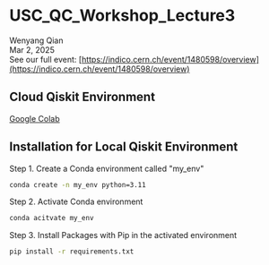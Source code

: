 # USC_QC_Workshop_Lecture3

Wenyang Qian   
Mar 2, 2025   
See our full event: [https://indico.cern.ch/event/1480598/overview](https://indico.cern.ch/event/1480598/overview)

## Cloud Qiskit Environment
[Google Colab](https://colab.research.google.com/drive/1fu7SgtxaIrjAZ4hY6PF0euoPHLobljNy?usp=sharing)


## Installation for Local Qiskit Environment

Step 1. Create a Conda environment called "my_env"
```bash
conda create -n my_env python=3.11
```

Step 2. Activate Conda environment
```bash
conda acitvate my_env
```

Step 3. Install Packages with Pip in the activated environment
```bash
pip install -r requirements.txt
```
